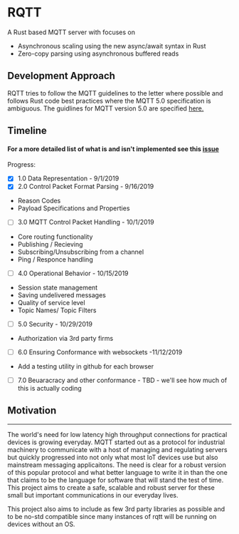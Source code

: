 # RQTT
A Rust based MQTT server with focuses on
- Asynchronous scaling using the new async/await syntax in Rust 
- Zero-copy parsing using asynchronous buffered reads

## Development Approach
RQTT tries to follow the MQTT guidelines to the letter where possible and follows Rust code 
best practices where the MQTT 5.0 specification is ambiguous. The guidlines for MQTT version 5.0 are specified [here.](https://docs.oasis-open.org/mqtt/mqtt/v5.0/os/mqtt-v5.0-os.html#_Toc3901000)

## Timeline
#### For a more detailed list of what is and isn't implemented see this [issue](https://github.com/racer161/rqtt/issues/1#issue-490671750)
Progress:
- [x] 1.0 Data Representation - 9/1/2019
- [x] 2.0 Control Packet Format Parsing - 9/16/2019
* Reason Codes 
* Payload Specifications and Properties
- [ ] 3.0 MQTT Control Packet Handling - 10/1/2019
* Core routing functionality
* Publishing / Recieving 
* Subscribing/Unsubscribing from a channel
* Ping / Responce handling
- [ ] 4.0 Operational Behavior - 10/15/2019
* Session state management
* Saving undelivered messages 
* Quality of service level
* Topic Names/ Topic Filters
- [ ] 5.0 Security - 10/29/2019
* Authorization via 3rd party firms
- [ ] 6.0 Ensuring Conformance with websockets -11/12/2019
* Add a testing utility in github for each browser
- [ ] 7.0 Beuaracracy and other conformance - TBD - we'll see how much of this is actually coding

## Motivation
---

The world's need for low latency high throughput connections for practical devices is growing everyday. MQTT started out as a protocol for industrial machinery to communicate with a host of managing and regulating servers but quickly progressed into not only what most IoT devices use but also mainstream messaging applicaitons. The need is clear for a robust version of this popular protocol and what better language to write it in than the one that claims to be the language for software that will stand the test of time. This project aims to create a safe, scalable and robust server for these small but important communications in our everyday lives. 

This project also aims to include as few 3rd party libraries as possible and to be no-std compatible since many instances of rqtt will be running on devices without an OS.

